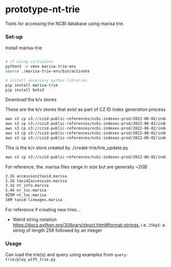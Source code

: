
# prototype-nt-trie

Tools for accessing the NCBI database using marisa trie.




### Set-up

Install marisa-trie

```bash

# if using virtualenv
python3 -m venv marisa-trie-env
source ./marisa-trie-env/bin/activate

# install necessary python libraries
pip install marisa-trie
pip install boto3

```

Download the k/v stores

These are the k/v stores that exist as part of CZ ID index generation process
```bash
aws s3 cp s3://czid-public-references/ncbi-indexes-prod/2022-06-02/index-generation-2/accession2taxid.marisa .
aws s3 cp s3://czid-public-references/ncbi-indexes-prod/2022-06-02/index-generation-2/nr_loc.marisa .
aws s3 cp s3://czid-public-references/ncbi-indexes-prod/2022-06-02/index-generation-2/nt_loc.marisa .
aws s3 cp s3://czid-public-references/ncbi-indexes-prod/2022-06-02/index-generation-2/nt_info.marisa .
aws s3 cp s3://czid-public-references/ncbi-indexes-prod/2022-06-02/index-generation-2/taxid-lineages.marisa .
```

This is the k/v store created by ./create-trie/trie_update.py
```bash
aws s3 cp s3://czid-public-references/ncbi-indexes-prod/2022-06-02/index-generation-2/taxid2accession.marisa .
```

For reference, the .marisa files range in size but are generally ~2GB
```bash
2.1G accession2taxid.marisa
2.1G taxid2accession.marisa
3.1G nt_info.marisa
5.4G nr_loc.marisa
925M nt_loc.marisa
16M taxid-lineages.marisa
```



For reference if creating new tries...
* Weird string notation https://docs.python.org/3/library/struct.html#format-strings, i.e. `256pI`: a string of length 256 followed by an integer

### Usage

Can load the trie(s) and query using examples from `query-trie/play_with_trie.py`
